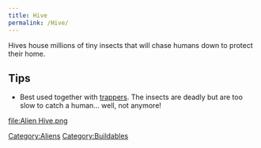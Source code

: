 ```yaml
---
title: Hive
permalink: /Hive/
---
```


Hives house millions of tiny insects that will chase humans down to
protect their home.

## Tips

- Best used together with [trappers](Trapper "wikilink"). The insects
  are deadly but are too slow to catch a human... well, not anymore!

[<file:Alien> Hive.png](file:Alien_Hive.png "wikilink")

[Category:Aliens](Category:Aliens "wikilink")
[Category:Buildables](Category:Buildables "wikilink")